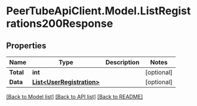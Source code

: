 # PeerTubeApiClient.Model.ListRegistrations200Response

## Properties

Name | Type | Description | Notes
------------ | ------------- | ------------- | -------------
**Total** | **int** |  | [optional] 
**Data** | [**List&lt;UserRegistration&gt;**](UserRegistration.md) |  | [optional] 

[[Back to Model list]](../README.md#documentation-for-models) [[Back to API list]](../README.md#documentation-for-api-endpoints) [[Back to README]](../README.md)

